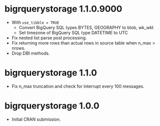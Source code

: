 # bigrquerystorage 1.1.0.9000

* With `use_tibble = TRUE`
  * Convert BigQuery SQL types BYTES, GEOGRAPHY to blob, wk_wkt
  * Set timezone of BigQuery SQL type DATETIME to UTC
* Fix nested list parse post processing.
* Fix returning more rows than actual rows in source table when n_max > nrows.
* Drop DBI methods.

# bigrquerystorage 1.1.0

* Fix n_max truncation and check for interrupt every 100 messages.

# bigrquerystorage 1.0.0

* Initial CRAN submission.
